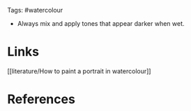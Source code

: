 Tags: #watercolour 

- Always mix and apply tones that appear darker when wet.

# Links
[[literature/How to paint a portrait in watercolour]]

# References